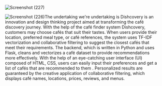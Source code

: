 ![Screenshot (227)](https://github.com/user-attachments/assets/b724e15d-9672-4913-8227-7468297992ee)

![Screenshot (226)](https://github.com/user-attachments/assets/c9d237a0-b39b-459d-88f7-50944bd8e77a)The undertaking we're undertaking is Dishcovery is an innovation and design thinking project aimed at transforming the café discovery journey. 
With the help of the café finder system Dishcovery, customers may choose cafés that suit their tastes. When users provide their location, preferred meal type, or café references,
 the system uses TF-IDF vectorization and collaborative filtering to suggest the closest cafés that meet their requirements. 
The backend, which is written in Python and uses Flask,
 cleans and vectorizes a café dataset to provide recommendations more effectively. 
With the help of an eye-catching user interface (UI) composed of HTML, CSS, users can easily input their preferences and get a list of cafés that are recommended to them
. Personalized results are guaranteed by the creative application of collaborative 
filtering, which displays café names, locations, prices, reviews, and menus.

